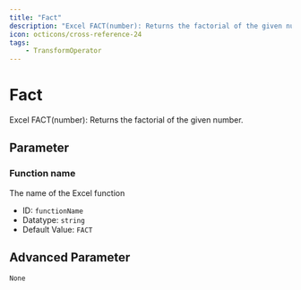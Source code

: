 ```yaml
---
title: "Fact"
description: "Excel FACT(number): Returns the factorial of the given number."
icon: octicons/cross-reference-24
tags: 
    - TransformOperator
---
```

# Fact
<!-- This file was generated - DO NOT CHANGE IT MANUALLY -->



Excel FACT(number): Returns the factorial of the given number.

## Parameter

### Function name

The name of the Excel function

- ID: `functionName`
- Datatype: `string`
- Default Value: `FACT`





## Advanced Parameter

`None`